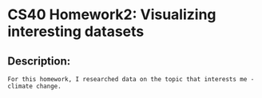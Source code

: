 # CS40 Homework2: Visualizing interesting datasets
## Description:
    For this homework, I researched data on the topic that interests me - climate change.
    

